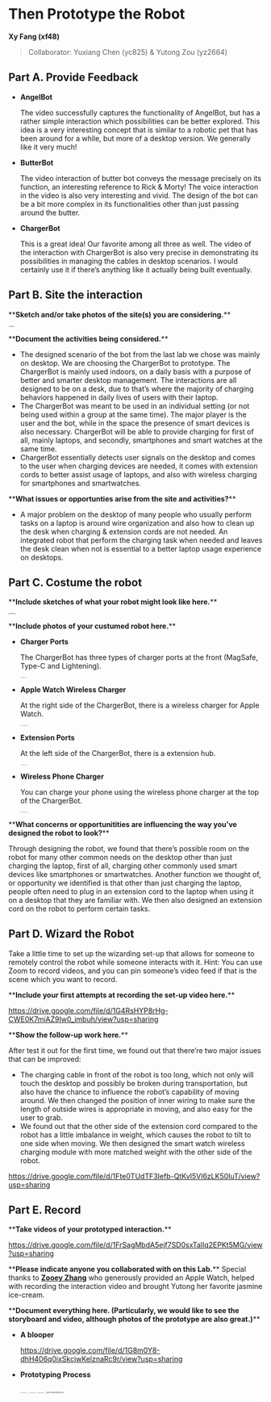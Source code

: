 # Then Prototype the Robot

**Xy Fang (xf48)**

>   Collaborator: Yuxiang Chen (yc825) & Yutong Zou (yz2664)



## Part A. Provide Feedback

*   **AngelBot**

    The video successfully captures the functionality of AngelBot, but has a rather simple interaction which possibilities can be better explored. This idea is a very interesting concept that is similar to a robotic pet that has been around for a while, but more of a desktop version. We generally like it very much!

*   **ButterBot**

    The video interaction of butter bot conveys the message precisely on its function, an interesting reference to Rick & Morty! The voice interaction in the video is also very interesting and vivid. The design of the bot can be a bit more complex in its functionalities other than just passing around the butter.

*   **ChargerBot**

    This is a great idea! Our favorite among all three as well. The video of the interaction with ChargerBot is also very precise in demonstrating its possibilities in managing the cables in desktop scenarios. I would certainly use it if there’s anything like it actually being built eventually.

## Part B. Site the interaction

\*\***Sketch and/or take photos of the site(s) you are considering.**\*\*

<img src="https://s2.loli.net/2023/02/14/t1VgjDrKBGpniI8.jpg" alt="site.jpeg" style="zoom:15%;" />

\*\***Document the activities being considered.**\*\*

*   The designed scenario of the bot from the last lab we chose was mainly on desktop. We are choosing the ChargerBot to prototype. The ChargerBot is mainly used indoors, on a daily basis with a purpose of better and smarter desktop management. The interactions are all designed to be on a desk, due to that’s where the majority of charging behaviors happened in daily lives of users with their laptop. 
*   The ChargerBot was meant to be used in an individual setting (or not being used within a group at the same time). The major player is the user and the bot, while in the space the presence of smart devices is also necessary. ChargerBot will be able to provide charging for first of all, mainly laptops, and secondly, smartphones and smart watches at the same time. 
*   ChargerBot essentially detects user signals on the desktop and comes to the user when charging devices are needed, it comes with extension cords to better assist usage of laptops, and also with wireless charging for smartphones and smartwatches. 

\*\***What issues or opportunties arise from the site and activities?**\*\*

*   A major problem on the desktop of many people who usually perform tasks on a laptop is around wire organization and also how to clean up the desk when charging & extension cords are not needed. An integrated robot that perform the charging task when needed and leaves the desk clean when not is essential to a better laptop usage experience on desktops. 

## Part C. Costume the robot

\*\***Include sketches of what your robot might look like here.**\*\*

<img src="https://s2.loli.net/2023/02/14/uJ5tfC4aKZDmAbs.jpg" alt="sketch.jpeg" style="zoom:15%;" />

\*\***Include photos of your custumed robot here.**\*\*

*   **Charger Ports**

    The ChargerBot has three types of charger ports at the front (MagSafe, Type-C and Lightening).

    <img src="https://s2.loli.net/2023/02/14/LcBxho4XeJPiENm.jpg" alt="chargerPorts.jpg" style="zoom:10%;" />

*   **Apple Watch Wireless Charger**

    At the right side of the ChargerBot, there is a wireless charger for Apple Watch.

    <img src="https://s2.loli.net/2023/02/14/t9iY7Fgdmyz3Ofj.jpg" alt="watchCharger.jpeg" style="zoom:10%;" />

*   **Extension Ports**

    At the left side of the ChargerBot, there is a extension hub.

    <img src="https://s2.loli.net/2023/02/14/gUFEewZfB2nXHpP.jpg" alt="extensionPorts.jpg" style="zoom:10%;" />

*   **Wireless Phone Charger**

    You can charge your phone using the wireless phone charger at the top of the ChargerBot.

    <img src="https://s2.loli.net/2023/02/14/BE9tNvcLdrMX4ZH.jpg" alt="phoneCharger.jpg" style="zoom:10%;" />

\*\***What concerns or opportunitities are influencing the way you've designed the robot to look?**\*\*

Through designing the robot, we found that there’s possible room on the robot for many other common needs on the desktop other than just charging the laptop, first of all, charging other commonly used smart devices like smartphones or smartwatches. Another function we thought of, or opportunity we identified is that other than just charging the laptop, people often need to plug in an extension cord to the laptop when using it on a desktop that they are familiar with. We then also designed an extension cord on the robot to perform certain tasks. 

## Part D. Wizard the Robot

Take a little time to set up the wizarding set-up that allows for someone to remotely control the robot while someone interacts with it. Hint: You can use Zoom to record videos, and you can pin someone’s video feed if that is the scene which you want to record. 

\*\***Include your first attempts at recording the set-up video here.**\*\*

https://drive.google.com/file/d/1G4RsHYP8rHg-CWE0K7miAZ9Iw0_imbuh/view?usp=sharing

\*\***Show the follow-up work here.**\*\*

After test it out for the first time, we found out that there’re two major issues that can be improved:

*   The charging cable in front of the robot is too long, which not only will touch the desktop and possibly be broken during transportation, but also have the chance to influence the robot’s capability of moving around. We then changed the position of inner wiring to make sure the length of outside wires is appropriate in moving, and also easy for the user to grab.
*   We found out that the other side of the extension cord compared to the robot has a little imbalance in weight, which causes the robot to tilt to one side when moving. We then designed the smart watch wireless charging module with more matched weight with the other side of the robot.

https://drive.google.com/file/d/1Fte0TUdTF3Iefb-QtKvI5Vl6zLK50IuT/view?usp=sharing

## Part E. Record

\*\***Take videos of your prototyped interaction.**\*\*

https://drive.google.com/file/d/1FrSagMbdA5ejf7SD0sxTalIq2EPKt5MG/view?usp=sharing

\*\***Please indicate anyone you collaborated with on this Lab.**\*\*
Special thanks to **<u>Zooey Zhang</u>** who generously provided an Apple Watch, helped with recording the interaction video and brought Yutong her favorite jasmine ice-cream.


\*\***Document everything here. (Particularly, we would like to see the storyboard and video, although photos of the prototype are also great.)**\*\*

*   **A blooper**

    https://drive.google.com/file/d/1G8m0Y8-dhH406q0ixSkcjwKelznaRc9r/view?usp=sharing

*   **Prototyping Process**

    <img src="https://s2.loli.net/2023/02/14/sqP3u5MN4R9BIvd.jpg" alt="prototyping1.jpeg" style="zoom:10%;" />

    <img src="https://s2.loli.net/2023/02/14/1VGSR3fukNWrp6O.jpg" alt="prototyping2.jpeg" style="zoom:10%;" />

    <img src="https://s2.loli.net/2023/02/14/qTGBhvXbW3fgQIL.jpg" alt="prototyping3.jpeg" style="zoom:10%;" />

    <img src="https://s2.loli.net/2023/02/14/LZEHreivVs2dA6N.jpg" alt="prototyping4.jpeg" style="zoom:25%;" />
